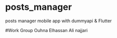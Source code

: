# posts_manager
posts manager mobile app with dummyapi &amp; Flutter

#Work Group
Ouhna Elhassan
Ali najjari
